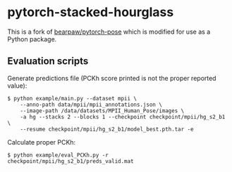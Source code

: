 # pytorch-stacked-hourglass

This is a fork of [bearpaw/pytorch-pose](https://github.com/bearpaw/pytorch-pose) which is modified
for use as a Python package.

## Evaluation scripts

Generate predictions file (PCKh score printed is not the proper reported value):

```
$ python example/main.py --dataset mpii \
    --anno-path data/mpii/mpii_annotations.json \
    --image-path /data/datasets/MPII_Human_Pose/images \
    -a hg --stacks 2 --blocks 1 --checkpoint checkpoint/mpii/hg_s2_b1 \
    --resume checkpoint/mpii/hg_s2_b1/model_best.pth.tar -e
```

Calculate proper PCKh:

```
$ python example/eval_PCKh.py -r checkpoint/mpii/hg_s2_b1/preds_valid.mat
```
